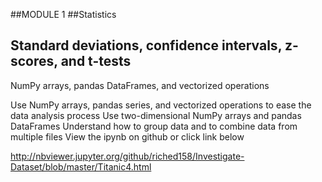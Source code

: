 ##MODULE 1
##Statistics
## Standard deviations, confidence intervals, z-scores, and t-tests

NumPy arrays, pandas DataFrames, and vectorized operations

Use NumPy arrays, pandas series, and vectorized operations to ease the data analysis process
Use two-dimensional NumPy arrays and pandas DataFrames
Understand how to group data and to combine data from multiple files
View the ipynb on github or click link below

http://nbviewer.jupyter.org/github/riched158/Investigate-Dataset/blob/master/Titanic4.html
